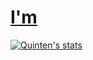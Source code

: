 # [I'm](https://twitter.com/quinten0508)




[![Quinten's stats](https://github-readme-stats.vercel.app/api?username=quinten0508&show_icons=true&theme=radical)](https://github.com/anuraghazra/github-readme-stats)
